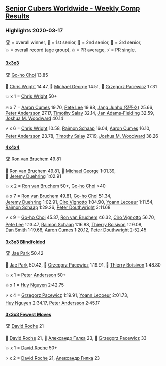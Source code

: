 <style>table {white-space: nowrap;}</style>
<link rel="stylesheet" type="text/css" href="/scw-comp/css/flags.css" />

## [Senior Cubers Worldwide - Weekly Comp Results](/scw-comp/results/)
### Highlights 2020-03-17

<span style="white-space: nowrap;">🏆 = overall winner</span>, <span style="white-space: nowrap;">🥇 = 1st senior</span>, <span style="white-space: nowrap;">🥈 = 2nd senior</span>, <span style="white-space: nowrap;">🥉 = 3rd senior</span>, <span style="white-space: nowrap;">💥 = overall record (age group)</span>, <span style="white-space: nowrap;">🔥 = PR average</span>, <span style="white-space: nowrap;">⚡ = PR single</span>.

#### [3x3x3](333.md)

<span style="white-space: nowrap;">🏆 [Go-ho Choi](../../persons/go_ho_choi/333.md) 13.85</span>

<span style="white-space: nowrap;">🥇 [Chris Wright](../../persons/chris_wright/333.md) 14.47</span>, <span style="white-space: nowrap;">🥈 [Michael George](../../persons/michael_george/333.md) 14.51</span>, <span style="white-space: nowrap;">🥉 [Grzegorz Pacewicz](../../persons/grzegorz_pacewicz/333.md) 17.31</span>

💥 x 1 = <span style="white-space: nowrap;">[Chris Wright](../../persons/chris_wright/333.md) 50+</span>

🔥 x 7 = <span style="white-space: nowrap;">[Aaron Cumes](../../persons/aaron_cumes/333.md) 19.70</span>, <span style="white-space: nowrap;">[Pete Lee](../../persons/pete_lee/333.md) 19.98</span>, <span style="white-space: nowrap;">[Jang Junho (장준호)](../../persons/jang_junho/333.md) 25.66</span>, <span style="white-space: nowrap;">[Peter Andersson](../../persons/peter_andersson/333.md) 27.17</span>, <span style="white-space: nowrap;">[Timothy Salay](../../persons/timothy_salay/333.md) 32.14</span>, <span style="white-space: nowrap;">[Jan Adams-Fielding](../../persons/jan_adams_fielding/333.md) 32.59</span>, <span style="white-space: nowrap;">[Joshua M. Woodward](../../persons/joshua_m_woodward/333.md) 40.14</span>

⚡ x 6 = <span style="white-space: nowrap;">[Chris Wright](../../persons/chris_wright/333.md) 10.58</span>, <span style="white-space: nowrap;">[Raimon Schaap](../../persons/raimon_schaap/333.md) 16.04</span>, <span style="white-space: nowrap;">[Aaron Cumes](../../persons/aaron_cumes/333.md) 16.10</span>, <span style="white-space: nowrap;">[Peter Andersson](../../persons/peter_andersson/333.md) 23.78</span>, <span style="white-space: nowrap;">[Timothy Salay](../../persons/timothy_salay/333.md) 27.19</span>, <span style="white-space: nowrap;">[Joshua M. Woodward](../../persons/joshua_m_woodward/333.md) 38.26</span>

#### [4x4x4](444.md)

<span style="white-space: nowrap;">🏆 [Ron van Bruchem](../../persons/ron_van_bruchem/444.md) 49.81</span>

<span style="white-space: nowrap;">🥇 [Ron van Bruchem](../../persons/ron_van_bruchem/444.md) 49.81</span>, <span style="white-space: nowrap;">🥈 [Michael George](../../persons/michael_george/444.md) 1:01.39</span>, <span style="white-space: nowrap;">🥉 [Jeremy Duehring](../../persons/jeremy_duehring/444.md) 1:02.91</span>

💥 x 2 = <span style="white-space: nowrap;">[Ron van Bruchem](../../persons/ron_van_bruchem/444.md) 50+</span>, <span style="white-space: nowrap;">[Go-ho Choi](../../persons/go_ho_choi/444.md) <40</span>

🔥 x 7 = <span style="white-space: nowrap;">[Ron van Bruchem](../../persons/ron_van_bruchem/444.md) 49.81</span>, <span style="white-space: nowrap;">[Go-ho Choi](../../persons/go_ho_choi/444.md) 51.34</span>, <span style="white-space: nowrap;">[Jeremy Duehring](../../persons/jeremy_duehring/444.md) 1:02.91</span>, <span style="white-space: nowrap;">[Ciro Vignotto](../../persons/ciro_vignotto/444.md) 1:04.90</span>, <span style="white-space: nowrap;">[Yoann Lecoeur](../../persons/yoann_lecoeur/444.md) 1:11.54</span>, <span style="white-space: nowrap;">[Raimon Schaap](../../persons/raimon_schaap/444.md) 1:29.26</span>, <span style="white-space: nowrap;">[Peter Douthwright](../../persons/peter_douthwright/444.md) 3:11.68</span>

⚡ x 9 = <span style="white-space: nowrap;">[Go-ho Choi](../../persons/go_ho_choi/444.md) 45.37</span>, <span style="white-space: nowrap;">[Ron van Bruchem](../../persons/ron_van_bruchem/444.md) 46.32</span>, <span style="white-space: nowrap;">[Ciro Vignotto](../../persons/ciro_vignotto/444.md) 56.70</span>, <span style="white-space: nowrap;">[Pete Lee](../../persons/pete_lee/444.md) 1:13.47</span>, <span style="white-space: nowrap;">[Raimon Schaap](../../persons/raimon_schaap/444.md) 1:16.88</span>, <span style="white-space: nowrap;">[Thierry Boisivon](../../persons/thierry_boisivon/444.md) 1:19.08</span>, <span style="white-space: nowrap;">[Dan Smith](../../persons/dan_smith/444.md) 1:19.68</span>, <span style="white-space: nowrap;">[Aaron Cumes](../../persons/aaron_cumes/444.md) 1:20.12</span>, <span style="white-space: nowrap;">[Peter Douthwright](../../persons/peter_douthwright/444.md) 2:52.45</span>

#### [3x3x3 Blindfolded](333bf.md)

<span style="white-space: nowrap;">🏆 [Jae Park](../../persons/jae_park/333bf.md) 50.42</span>

<span style="white-space: nowrap;">🥇 [Jae Park](../../persons/jae_park/333bf.md) 50.42</span>, <span style="white-space: nowrap;">🥈 [Grzegorz Pacewicz](../../persons/grzegorz_pacewicz/333bf.md) 1:19.91</span>, <span style="white-space: nowrap;">🥉 [Thierry Boisivon](../../persons/thierry_boisivon/333bf.md) 1:48.80</span>

💥 x 1 = <span style="white-space: nowrap;">[Peter Andersson](../../persons/peter_andersson/333bf.md) 50+</span>

🔥 x 1 = <span style="white-space: nowrap;">[Huy Nguyen](../../persons/huy_nguyen/333bf.md) 2:42.75</span>

⚡ x 4 = <span style="white-space: nowrap;">[Grzegorz Pacewicz](../../persons/grzegorz_pacewicz/333bf.md) 1:19.91</span>, <span style="white-space: nowrap;">[Yoann Lecoeur](../../persons/yoann_lecoeur/333bf.md) 2:01.73</span>, <span style="white-space: nowrap;">[Huy Nguyen](../../persons/huy_nguyen/333bf.md) 2:34.17</span>, <span style="white-space: nowrap;">[Peter Andersson](../../persons/peter_andersson/333bf.md) 2:45.17</span>

#### [3x3x3 Fewest Moves](333fm.md)

<span style="white-space: nowrap;">🏆 [David Roche](../../persons/david_roche/333fm.md) 21</span>

<span style="white-space: nowrap;">🥇 [David Roche](../../persons/david_roche/333fm.md) 21</span>, <span style="white-space: nowrap;">🥈 [Александр Гилка](../../persons/александр_гилка/333fm.md) 23</span>, <span style="white-space: nowrap;">🥉 [Grzegorz Pacewicz](../../persons/grzegorz_pacewicz/333fm.md) 33</span>

💥 x 1 = <span style="white-space: nowrap;">[David Roche](../../persons/david_roche/333fm.md) 50+</span>

⚡ x 2 = <span style="white-space: nowrap;">[David Roche](../../persons/david_roche/333fm.md) 21</span>, <span style="white-space: nowrap;">[Александр Гилка](../../persons/александр_гилка/333fm.md) 23</span>


<!-- Global site tag (gtag.js) - Google Analytics -->
<script async src="https://www.googletagmanager.com/gtag/js?id=UA-86348435-3"></script>
<script>window.dataLayer = window.dataLayer || []; function gtag() {dataLayer.push(arguments);} gtag('js', new Date()); gtag('config', 'UA-86348435-3');</script>
